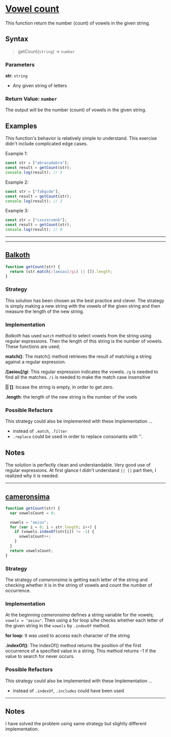 # [Vowel count](https://www.codewars.com/kata/54ff3102c1bad923760001f3)

This function return the number (count) of vowels in the given string.

## Syntax

> getCount(`string`) -> `number`

### Parameters

**str**: `string`

- Any given string of letters

### Return Value: `number`

The output will be the number (count) of vowels in the given string.

## Examples

This function's behavior is relatively simple to understand. This exercise didn't include complicated edge cases.

Example 1:

```js
const str = ["abracadabra"];
const result = getCount(str);
console.log(result); // 5
```

Example 2:

```js
const str = ["fabgcde"];
const result = getCount(str);
console.log(result); // 2
```

Example 3:

```js
const str = ["cxvzxcvmnb"];
const result = getCount(str);
console.log(result); // 0
```

---

---

## [Balkoth](https://www.codewars.com/users/Balkoth)

```js
function getCount(str) {
  return (str.match(/[aeiou]/gi) || []).length;
}
```

### Strategy

This solution has been chosen as the best practice and clever. The strategy is simply making a new string with the vowels of the given string and then measure the length of the new string.

### Implementation

_Balkoth_ has used `match` method to select vowels from the string using regular expressions. Then the length of this string is the number of vowels. These functions are used;

**match()**: The match() method retrieves the result of matching a string against a regular expression.

**/[aeiou]/gi**: This regular expression indicates the vowels. `/g` is needed to find all the matches. `/i` is needed to make the match case insensitive

**|| []**: Incase the string is empty, in order to get zero.

**.length**: the length of the new string is the number of the voels

### Possible Refactors

This strategy could also be implemented with these Implementation ...

- instead of `.match`, `.filter`
- `.replace` could be used in order to replace consonants with ''.

## Notes

The solution is perfectly clean and understandable. Very good use of regular expressions. At first glance I didn't understand `|| []` part then, I realized why it is needed.

---

## [cameronsima](https://www.codewars.com/users/cameronsima)

```js
function getCount(str) {
  var vowelsCount = 0;

  vowels = "aeiou";
  for (var i = 0; i < str.length; i++) {
    if (vowels.indexOf(str[i]) != -1) {
      vowelsCount++;
    }
  }
  return vowelsCount;
}
```

### Strategy

The strategy of _cameronsima_ is getting each letter of the string and checking whether it is in the string of vowels and count the number of occurrence.

### Implementation

At the beginning _cameronsima_ defines a string variable for the vowels; `vowels = "aeiou"`. Then using a for loop s/he checks whether each letter of the given string in the `vowels` by `.indexOf` method.

**for loop**: It was used to access each character of the string

**.indexOf()**: The indexOf() method returns the position of the first occurrence of a specified value in a string. This method returns -1 if the value to search for never occurs.

### Possible Refactors

This strategy could also be implemented with these Implementation ...

- instead of `.indexOf`, `.includes` could have been used

---

## Notes

I have solved the problem using same strategy but slightly different implementation.
